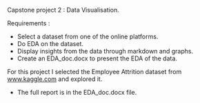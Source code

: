 Capstone project 2 : Data Visualisation.

Requirements :
  - Select a dataset from one of the online platforms.
  - Do EDA on the dataset.
  - Display insights from the data through markdown and graphs.
  - Create an EDA_doc.docx to present the EDA of the data.

For this project I selected the Employee Attrition dataset from www.kaggle.com
and explored it.
 - The full report is in the EDA_doc.docx file.
